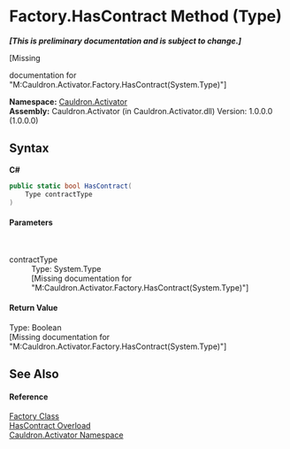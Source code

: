 # Factory.HasContract Method (Type)
 _**\[This is preliminary documentation and is subject to change.\]**_

\[Missing <summary> documentation for "M:Cauldron.Activator.Factory.HasContract(System.Type)"\]

**Namespace:**&nbsp;<a href="N_Cauldron_Activator">Cauldron.Activator</a><br />**Assembly:**&nbsp;Cauldron.Activator (in Cauldron.Activator.dll) Version: 1.0.0.0 (1.0.0.0)

## Syntax

**C#**<br />
``` C#
public static bool HasContract(
	Type contractType
)
```


#### Parameters
&nbsp;<dl><dt>contractType</dt><dd>Type: System.Type<br />\[Missing <param name="contractType"/> documentation for "M:Cauldron.Activator.Factory.HasContract(System.Type)"\]</dd></dl>

#### Return Value
Type: Boolean<br />\[Missing <returns> documentation for "M:Cauldron.Activator.Factory.HasContract(System.Type)"\]

## See Also


#### Reference
<a href="T_Cauldron_Activator_Factory">Factory Class</a><br /><a href="Overload_Cauldron_Activator_Factory_HasContract">HasContract Overload</a><br /><a href="N_Cauldron_Activator">Cauldron.Activator Namespace</a><br />